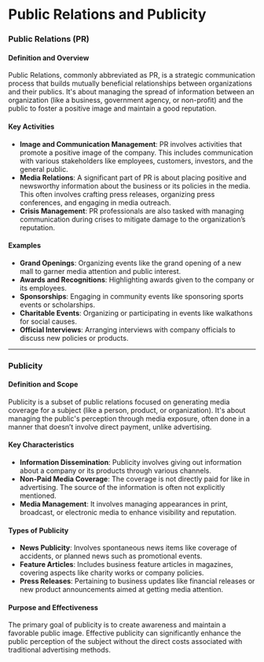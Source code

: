 # Public Relations and Publicity

### Public Relations (PR)

#### Definition and Overview
Public Relations, commonly abbreviated as PR, is a strategic communication process that builds mutually beneficial relationships between organizations and their publics. It's about managing the spread of information between an organization (like a business, government agency, or non-profit) and the public to foster a positive image and maintain a good reputation.

#### Key Activities
- **Image and Communication Management**: PR involves activities that promote a positive image of the company. This includes communication with various stakeholders like employees, customers, investors, and the general public.
- **Media Relations**: A significant part of PR is about placing positive and newsworthy information about the business or its policies in the media. This often involves crafting press releases, organizing press conferences, and engaging in media outreach.
- **Crisis Management**: PR professionals are also tasked with managing communication during crises to mitigate damage to the organization’s reputation.

#### Examples
- **Grand Openings**: Organizing events like the grand opening of a new mall to garner media attention and public interest.
- **Awards and Recognitions**: Highlighting awards given to the company or its employees.
- **Sponsorships**: Engaging in community events like sponsoring sports events or scholarships.
- **Charitable Events**: Organizing or participating in events like walkathons for social causes.
- **Official Interviews**: Arranging interviews with company officials to discuss new policies or products.

---

### Publicity

#### Definition and Scope
Publicity is a subset of public relations focused on generating media coverage for a subject (like a person, product, or organization). It's about managing the public's perception through media exposure, often done in a manner that doesn’t involve direct payment, unlike advertising.

#### Key Characteristics
- **Information Dissemination**: Publicity involves giving out information about a company or its products through various channels.
- **Non-Paid Media Coverage**: The coverage is not directly paid for like in advertising. The source of the information is often not explicitly mentioned.
- **Media Management**: It involves managing appearances in print, broadcast, or electronic media to enhance visibility and reputation.

#### Types of Publicity
- **News Publicity**: Involves spontaneous news items like coverage of accidents, or planned news such as promotional events.
- **Feature Articles**: Includes business feature articles in magazines, covering aspects like charity works or company policies.
- **Press Releases**: Pertaining to business updates like financial releases or new product announcements aimed at getting media attention.

#### Purpose and Effectiveness
The primary goal of publicity is to create awareness and maintain a favorable public image. Effective publicity can significantly enhance the public perception of the subject without the direct costs associated with traditional advertising methods.